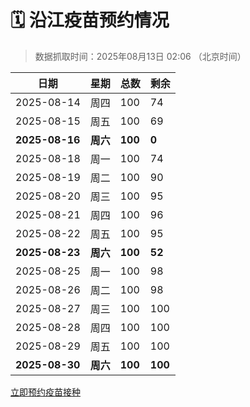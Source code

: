 # 🗓️ 沿江疫苗预约情况

> 数据抓取时间：2025年08月13日 02:06 （北京时间）

| 日期 | 星期 | 总数 | 剩余 |
|------|------|------|------|
| 2025-08-14 | 周四 | 100 | 74 |
| 2025-08-15 | 周五 | 100 | 69 |
| **2025-08-16** | **周六** | **100** | **0** |
| 2025-08-18 | 周一 | 100 | 74 |
| 2025-08-19 | 周二 | 100 | 90 |
| 2025-08-20 | 周三 | 100 | 95 |
| 2025-08-21 | 周四 | 100 | 96 |
| 2025-08-22 | 周五 | 100 | 95 |
| **2025-08-23** | **周六** | **100** | **52** |
| 2025-08-25 | 周一 | 100 | 98 |
| 2025-08-26 | 周二 | 100 | 98 |
| 2025-08-27 | 周三 | 100 | 100 |
| 2025-08-28 | 周四 | 100 | 100 |
| 2025-08-29 | 周五 | 100 | 100 |
| **2025-08-30** | **周六** | **100** | **100** |


<div class="button-container">
<a class="btn" href="http://yfzweb.ishequ.net/#/login" target="_blank">立即预约疫苗接种</a>
</div>
